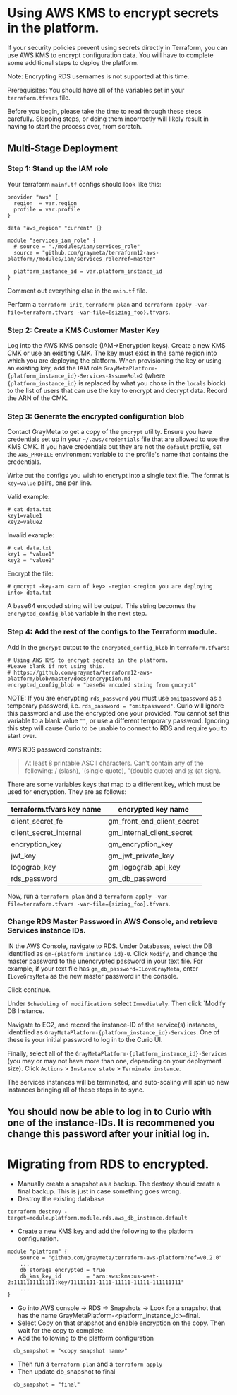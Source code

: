 # Using AWS KMS to encrypt secrets in the platform.

If your security policies prevent using secrets directly in Terraform, you can use AWS KMS to encrypt configuration data. You will have to complete some additional steps to deploy the platform.

Note: Encrypting RDS usernames is not supported at this time.

Prerequisites: You should have all of the variables set in your `terraform.tfvars` file.

Before you begin, please take the time to read through these steps carefully. Skipping steps, or doing them incorrectly will likely result in having to start the process over, from scratch.

## Multi-Stage Deployment

### Step 1: Stand up the IAM role

Your terraform `mainf.tf` configs should look like this:

```
provider "aws" {
  region  = var.region
  profile = var.profile
}

data "aws_region" "current" {}

module "services_iam_role" {
  # source = "./modules/iam/services_role"
  source = "github.com/graymeta/terraform12-aws-platform//modules/iam/services_role?ref=master"

  platform_instance_id = var.platform_instance_id
}
```

Comment out everything else in the `main.tf` file.

Perform a `terraform init`, `terraform plan` and `terraform apply -var-file=terraform.tfvars -var-file={sizing_foo}.tfvars`.

### Step 2: Create a KMS Customer Master Key

Log into the AWS KMS console (IAM->Encryption keys). Create a new KMS CMK or use an existing CMK. The key must exist in the same region into which you are deploying the platform. When provisioning the key or using an existing key, add the IAM role `GrayMetaPlatform-{platform_instance_id}-Services-AssumeRole2` (where `{platform_instance_id}` is replaced by what you chose in the `locals` block) to the list of users that can use the key to encrypt and decrypt data. Record the ARN of the CMK.

### Step 3: Generate the encrypted configuration blob

Contact GrayMeta to get a copy of the `gmcrypt` utility. Ensure you have credentials set up in your `~/.aws/credentials` file that are allowed to use the KMS CMK. If you have credentials but they are not the `default` profile, set the `AWS_PROFILE` environment variable to the profile's name that contains the credentials.

Write out the configs you wish to encrypt into a single text file. The format is `key=value` pairs, one per line.

Valid example:
```
# cat data.txt
key1=value1
key2=value2
```
Invalid example:
```
# cat data.txt
key1 = "value1"
key2 = "value2"
```

Encrypt the file:

```
# gmcrypt -key-arn <arn of key> -region <region you are deploying into> data.txt
```

A base64 encoded string will be output. This string becomes the `encrypted_config_blob` variable in the next step.

### Step 4: Add the rest of the configs to the Terraform module.

Add in the `gmcrypt` output to the `encrypted_config_blob` in `terraform.tfvars`:

```
# Using AWS KMS to encrypt secrets in the platform.
#Leave blank if not using this.
# https://github.com/graymeta/terraform12-aws-platform/blob/master/docs/encryption.md
encrypted_config_blob = "base64 encoded string from gmcrypt"
```

NOTE: If you are encrypting `rds_password` you must use `omitpassword` as a temporary password, i.e. `rds_password = "omitpassword"`.
Curio will ignore this password and use the encrypted one your provided. You cannot set this variable to a blank value `""`, or use a different temporary password. Ignoring this step will cause Curio to be unable to connect to RDS and require you to start over.

AWS RDS password constraints:
>  At least 8 printable ASCII characters. Can't contain any of the following: / (slash), '(single quote), "(double quote) and @ (at sign).

There are some variables keys that map to a different key, which must be used for encryption. They are as follows:

| terraform.tfvars key name | encrypted key name        |
|---------------------------|---------------------------|
| client_secret_fe          | gm_front_end_client_secret|
| client_secret_internal    | gm_internal_client_secret |
| encryption_key            | gm_encryption_key         |
| jwt_key                   | gm_jwt_private_key        |
| logograb_key              | gm_logograb_api_key       |
| rds_password              | gm_db_password            |


Now, run a `terraform plan` and a `terraform apply -var-file=terraform.tfvars -var-file={sizing_foo}.tfvars`.


### Change RDS Master Password in AWS Console, and retrieve Services instance IDs.

IN the AWS Console, navigate to RDS. Under Databases, select the DB identified as `gm-{platform_instance_id}-0`. Click `Modify`, and change the master password to the unencrypted password in your text file. For example, if your text file has `gm_db_password=ILoveGrayMeta`, enter `ILoveGrayMeta` as the new master password in the console.

Click continue.

Under `Scheduling of modifications` select `Immediately`. Then click `Modify DB Instance.

Navigate to EC2, and record the instance-ID of the service(s) instances, identified as `GrayMetaPlatform-{platform_instance_id}-Services`. One of these is your initial password to log in to the Curio UI.

Finally, select all of the `GrayMetaPlatform-{platform_instance_id}-Services` (you may or may not have more than one, depending on your deployment size). Click `Actions` > `Instance state` > `Terminate instance`.

The services instances will be terminated, and auto-scaling will spin up new instances bringing all of these steps in to sync.

You should now be able to log in to Curio with one of the instance-IDs. It is recommened you change this password after your initial log in.
---
# Migrating from RDS to encrypted.

* Manually create a snapshot as a backup.  The destroy should create a final backup.  This is just in case something goes wrong.
* Destroy the existing database
```
terraform destroy -target=module.platform.module.rds.aws_db_instance.default
```
* Create a new KMS key and add the following to the platform configuration.
```
module "platform" {
    source = "github.com/graymeta/terraform-aws-platform?ref=v0.2.0"
    ...
    db_storage_encrypted = true
    db_kms_key_id        = "arn:aws:kms:us-west-2:1111111111111:key/11111111-1111-11111-11111-111111111"
    ...
}
```
* Go into AWS console -> RDS -> Snapshots -> Look for a snapshot that has the name GrayMetaPlatform-<platform_instance_id>-final.  
* Select Copy on that snapshot and enable encryption on the copy.  Then wait for the copy to complete.
* Add the following to the platform configuration
```
  db_snapshot = "<copy snapshot name>"
```
* Then run a `terraform plan` and a `terraform apply`
* Then update db_snapshot to final
```
  db_snapshot = "final"
```
